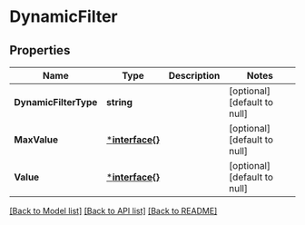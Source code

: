 # DynamicFilter

## Properties
Name | Type | Description | Notes
------------ | ------------- | ------------- | -------------
**DynamicFilterType** | **string** |  | [optional] [default to null]
**MaxValue** | [***interface{}**](interface{}.md) |  | [optional] [default to null]
**Value** | [***interface{}**](interface{}.md) |  | [optional] [default to null]

[[Back to Model list]](../README.md#documentation-for-models) [[Back to API list]](../README.md#documentation-for-api-endpoints) [[Back to README]](../README.md)


